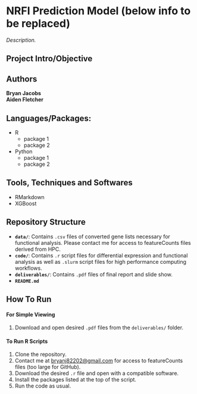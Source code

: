 # NRFI Prediction Model (below info to be replaced)
*Description.*
  
  
## Project Intro/Objective


## Authors
**Bryan Jacobs**  
**Aiden Fletcher**
  
  
## Languages/Packages:
* R
    * package 1
    * package 2
* Python
    * package 1
    * package 2
  

## Tools, Techniques and Softwares
* RMarkdown
* XGBoost
  
  
## Repository Structure
- **`data/`**: Contains `.csv` files of converted gene lists necessary for functional analysis. Please contact me for access to featureCounts files derived from HPC.
- **`code/`**: Contains `.r` script files for differential expression and functional analysis as well as `.slurm` script files for high performance computing workflows.
- **`deliverables/`**: Contains `.pdf` files of final report and slide show.
- **`README.md`**
  
  
## How To Run
#### For Simple Viewing
1. Download and open desired `.pdf` files from the `deliverables/` folder.

#### To Run R Scripts
1. Clone the repository.
2. Contact me at bryanj82202@gmail.com for access to featureCounts files (too large for GitHub).
3. Download the desired `.r` file and open with a compatible software.
4. Install the packages listed at the top of the script.
5. Run the code as usual.
